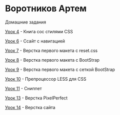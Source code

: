 

# Воротников Артем
Домашние задания


[Урок 4](http://42irepad.github.io/Book/ "Урок 4") - Книга сос стилями CSS


[Урок 6](http://42irepad.github.io/Sait-in-Navi/ "Урок 6") - Ссайт с навигацией


[Урок 7](http://42irepad.github.io/First-sait/ "Урок 7") - Верстка первого макета с reset.css


[Урок 8](http://42irepad.github.io/lesson%208/ "Урок 8") - Верстка первого макета с BootStrap


[Урок 9](http://42irepad.github.io/Lesson%209/ "Урок 9") - Верстка первого макета с сеткой BootStrap


[Урок 10](http://42irepad.github.io/lesson%2010/ "Урок 10") - Препроцессор LESS для CSS


[Урок 11](http://42irepad.github.io/Lesson%2011/ "Урок 11") - Сниппет


[Урок 13](https://42irepad.github.io/Lesson%2013/ "Урок 13") - Верстка PixelPerfect


[Урок 14](https://42irepad.github.io/Lesson%2014/ "Урок 14") - Верстка сайта
